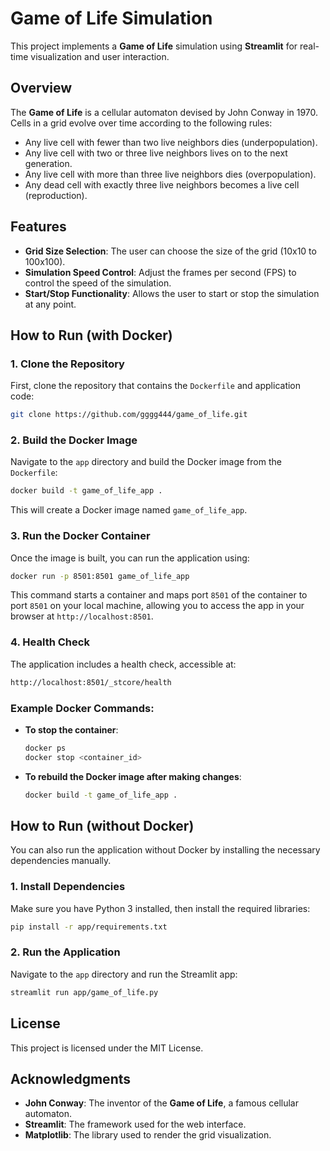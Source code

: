# Game of Life Simulation

This project implements a **Game of Life** simulation using **Streamlit** for real-time visualization and user interaction.

## Overview

The **Game of Life** is a cellular automaton devised by John Conway in 1970. Cells in a grid evolve over time according to the following rules:
- Any live cell with fewer than two live neighbors dies (underpopulation).
- Any live cell with two or three live neighbors lives on to the next generation.
- Any live cell with more than three live neighbors dies (overpopulation).
- Any dead cell with exactly three live neighbors becomes a live cell (reproduction).

## Features

- **Grid Size Selection**: The user can choose the size of the grid (10x10 to 100x100).
- **Simulation Speed Control**: Adjust the frames per second (FPS) to control the speed of the simulation.
- **Start/Stop Functionality**: Allows the user to start or stop the simulation at any point.

## How to Run (with Docker)

### 1. Clone the Repository

First, clone the repository that contains the `Dockerfile` and application code:

```bash
git clone https://github.com/gggg444/game_of_life.git
```

### 2. Build the Docker Image

Navigate to the `app` directory and build the Docker image from the `Dockerfile`:

```bash
docker build -t game_of_life_app .
```

This will create a Docker image named `game_of_life_app`.

### 3. Run the Docker Container

Once the image is built, you can run the application using:

```bash
docker run -p 8501:8501 game_of_life_app
```

This command starts a container and maps port `8501` of the container to port `8501` on your local machine, allowing you to access the app in your browser at `http://localhost:8501`.

### 4. Health Check

The application includes a health check, accessible at:

```bash
http://localhost:8501/_stcore/health
```

### Example Docker Commands:

- **To stop the container**:

    ```bash
    docker ps
    docker stop <container_id>
    ```

- **To rebuild the Docker image after making changes**:

    ```bash
    docker build -t game_of_life_app .
    ```

## How to Run (without Docker)

You can also run the application without Docker by installing the necessary dependencies manually.

### 1. Install Dependencies

Make sure you have Python 3 installed, then install the required libraries:

```bash
pip install -r app/requirements.txt
```

### 2. Run the Application

Navigate to the `app` directory and run the Streamlit app:

```bash
streamlit run app/game_of_life.py
```

## License

This project is licensed under the MIT License.

## Acknowledgments

- **John Conway**: The inventor of the **Game of Life**, a famous cellular automaton.
- **Streamlit**: The framework used for the web interface.
- **Matplotlib**: The library used to render the grid visualization.



